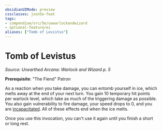 ```yaml
---
obsidianUIMode: preview
cssclasses: json5e-feat
tags:
- compendium/src/5e/uawarlockandwizard
- optional-feature/ei
aliases: ["Tomb of Levistus"]
---
```

# Tomb of Levistus
*Source: Unearthed Arcana: Warlock and Wizard p. 5*  

**Prerequisite**: "The Fiend" Patron

As a reaction when you take damage, you can entomb yourself in ice, which melts away at the end of your next turn. You gain 10 temporary hit points per warlock level, which take as much of the triggering damage as possible. You also gain vulnerability to fire damage, your speed drops to 0, and you are [incapacitated](/Systems/5e/rules/conditions.md#incapacitated). All of these effects end when the ice melts.

Once you use this invocation, you can't use it again until you finish a short or long rest.